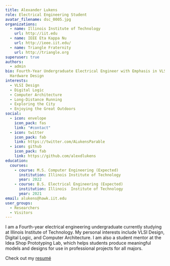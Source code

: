 ```yaml
---
title: Alexander Lukens
role: Electrical Engineering Student
avatar_filename: dsc_0005.jpg
organizations:
  - name: Illinois Institute of Technology
    url: http://iit.edu
  - name: IEEE Eta Kappa Nu
    url: http://ieee.iit.edu/
  - name: Triangle Fraternity
    url: http://triangle.org
superuser: true
authors:
  - admin
bio: Fourth-Year Undergraduate Electrical Engineer with Emphasis in VLSI
  Hardware Design
interests:
  - VLSI Design
  - Digital Logic
  - Computer Architecture
  - Long-Distance Running
  - Exploring the City
  - Enjoying the Great Outdoors
social:
  - icon: envelope
    icon_pack: fas
    link: "#contact"
  - icon: twitter
    icon_pack: fab
    link: https://twitter.com/ALukensParable
  - icon: github
    icon_pack: fab
    link: https://github.com/alexdlukens
education:
  courses:
    - course: M.S. Computer Engineering (Expected)
      institution: Illinois Institute of Technology
      year: 2022
    - course: B.S. Electrical Engineering (Expected)
      institution: Illinois  Institute of Technology
      year: 2021
email: alukens@hawk.iit.edu
user_groups:
  - Researchers
  - Visitors
---
```

I am a Fourth-year electrical engineering undergraduate currently studying at Illinois Institute of Technology. My personal interests include VLSI Design, Digital Logic, and Computer Architecture. I am also a student mentor at the Idea Shop Prototyping Lab, which helps students produce meaningful models and designs for use in professional projects for all majors.

Check out my [resumé](media/resume.pdf)